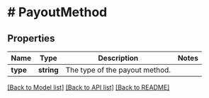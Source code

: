 # # PayoutMethod

## Properties

Name | Type | Description | Notes
------------ | ------------- | ------------- | -------------
**type** | **string** | The type of the payout method. |

[[Back to Model list]](../../README.md#models) [[Back to API list]](../../README.md#endpoints) [[Back to README]](../../README.md)
